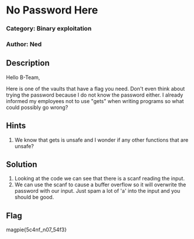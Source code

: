 # No Password Here
### Category: Binary exploitation
### Author: Ned

## Description

Hello B-Team,

Here is one of the vaults that have a flag you need. Don't even think about trying the password because I do not know the password either. 
I already informed my employees not to use "gets" when writing programs so what could possibly go wrong?

## Hints
1. We know that gets is unsafe and I wonder if any other functions that are unsafe?

## Solution
1. Looking at the code we can see that there is a scanf reading the input.
2. We can use the scanf to cause a buffer overflow so it will overwrite the password with our input. Just spam a lot of 'a' into the input and you should be good.

## Flag
magpie{5c4nf_n07_54f3}
